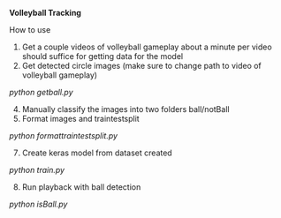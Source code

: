 **Volleyball Tracking**

How to use
1. Get a couple videos of volleyball gameplay about a minute per video should suffice for getting data for the model
2. Get detected circle images (make sure to change path to video of volleyball gameplay)

*python getball.py*

4. Manually classify the images into two folders ball/notBall
5. Format images and traintestsplit

*python formattraintestsplit.py*

7. Create keras model from dataset created

*python train.py*

8. Run playback with ball detection

*python isBall.py*
